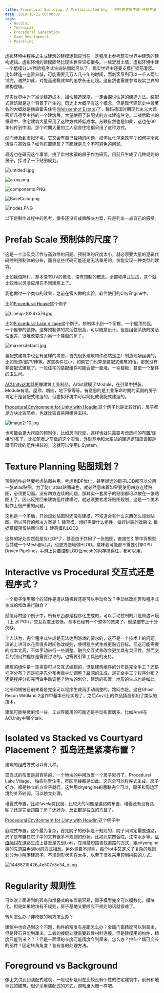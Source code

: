 ```yaml
---
title: Procedural Building, A Prefabricated Way | 程序式建筑生成-预制方法
date: 2018-10-21 00:00:00
tags:
  - Houdini
  - Technical
  - Procedural Generation
  - Game Development
  - Modelling
---
```


虚拟环境中程序式生成建筑的建模逻辑应当在一定程度上参考现实世界中建筑的建构逻辑。虚拟环境的建模固然比现实世界轻松很多。一堵混凝土墙，虚拟环境中建一个低模分UV然后程序式生成贴图就可以了，现实世界中还要支模打钢筋灌浆。比如建造一座雅典城，可能需要几万人几十年的时间，而刺客系列可以一千人两年铺完。诚然如此，对提高建模效率的追求永无止境。这自然也需要参考现实世界的建构逻辑。

现实世界中为了减少建造成本，加快建造速度，一定会探讨快速的建造方法。装配式建筑就是这个背景下产生的。历史上大概早有这个概念，但是现代建筑史中最著名的大概就是魏森霍夫住宅([Weissenhof Estate](https://en.wikipedia.org/wiki/Weissenhof_Estate))了，魏玛德国时期现代主义大师密斯凡德罗主持的一个建筑展，大量使用了装配式的方式建造住宅。二战后欧洲的重建中，住宅建筑大量采用了这种方式降低成本。苏联自然也是如此，这也在60年代传到中国，那个时期大量的工人宿舍住宅都采用了这种方式。

然而涉及到虚拟环境，它又会有自己独特的问题，如何优化渲染效率？如何平衡灵活性与高效性？如何布置建筑？下面就是几个不可避免的问题。

最近也在研究这个事情，挑了宏村水镇的房子作为研究，目前只生成了几种规则的房子，探讨了一下贴图规划。

![untitled1.jpg](/images/untitled1.jpg)

![array.png](/images/array.jpg)

![components.PNG](/images/components.jpg)

![BaseColor.png](/images/BaseColor.jpg)

![nodes.PNG](/images/nodes.jpg)

以下是制作过程中的思考，很多还没有成熟解决方案，只是列出一点自己的感受。

# Prefab Scale 预制体的尺度？

这是一个涉及灵活性与高效性的问题。预制体的尺度太小，就必须要大量的逻辑代码控制预制体的分布，而且这些代码可能还是无法重用的，仅能实现一种类型的建筑。

比如赋值际村，基本没有UV的概念，没有预制的概念。全部程序式生成，这个就比较难以灵活应用在不同建筑上了。

我也做过一个类似的效果，之前在雷火做的实验，软件使用的CityEngine中。

比如[Procedural House](https://80.lv/articles/procedural-house-production/)这个例子

![Lineup-1024x576.jpg](/images/Lineup-1024x576.jpg)

比如[Procedural Lake Village](https://www.anastasiaopara.com/lakevillage)这个例子。预制体小到一个窗框，一个屋顶的瓦，一个屋脊的装饰。这样预制体的灵活性很高，可以随意设计。但是组装系统的灵活性很差，很难改变成为另一个类型的房子。

![maxresdefault.jpg](/images/maxresdefault.jpg)

装配式建筑中也会有这样的考虑，首先很多建筑构件必然是工厂制造现场组装的，比如管道/窗户/砖等。这些构件过小，如果它们也算是装配式建筑的话，那就没有非装配式建筑了。一般住宅的装配组件可能会使一面墙，一块楼板，甚至一个整体的卫生间。

[ACUnity这套](http://ma-yidong.com/2016/09/05/assassincreed-unity-london/)就更像建筑工业制品，Artist建模了Module，在引擎中拼装。Module有墙，屋顶，烟囱，地下室等等。有意思的是工业革命时期的英国的房子肯定不是装配式建造的，但虚拟环境中可以简化成装配式建造的。

[Procedural Environment for Unity with Houdini](https://80.lv/articles/procedural-environment-for-unity-with-houdini/)这个例子也是比较好的，房子都是方块比较简单，也就比较容易用组件去拼。

![image2-10.jpg](/images/image2-10.jpg)

也可能会更大尺度的预制体，比如房间尺度，这样也就只需要考虑房间的布置/连接/分布了，比如笔者之前做的这个实验，外形基地和太空站的建造逻辑应该都是房间尺度的组件拼装的，这就可以使用L-System。

# Texture Planning 贴图规划？

预制组件必然要考虑贴图共用。考虑到DP优化，甚至很远的房子LOD都可以公用一张atlas贴图。为了防止atlas贴图串色，就必然意味着如果要使用四方连续贴图，必须要切面。没有四方连续的问题，那其实一套房子的贴图都可以放在一张贴图上了。因此反推回来建筑组件建模时，就必须要考虑好贴图规划，这是一个美术制作上很严重的问题。

这也是一个矛盾，开始规划贴图时还没有建模，不知道会有什么东西怎么规划贴图。所以可行的解决方案是 1. 建草模，想好需要什么组件，做好拼装的效果 2. 根据草模预留贴图位置 3. 建高模和LOD0

这样的好处当然就是优化DP了，甚至由于共用了一张贴图，直接在引擎中将模型合并成一个Mesh都可以，也更方便地做HLOD。意味着可能都不需要引擎GPU Driven Pipeline，手游上只要控制LOD让mesh的内存撑得住，都可以用。

# Interactive vs Procedural 交互式还是程序式？

一个房子使用哪个的部件是遵从随机数还是可以手动修改？手动修改能否和程序式生成的修改进行融合？

赋值际村这个例子中，所有东西都是程序化生成的，可以手动控制的只是周边环境（上 水 POI），交互程度比较低。基本已经有一个整体的效果了，但是细节上十分欠缺。

个人认为，完全程序式生成是无法达到游戏的要求的，这不是一个技术上的问题。理论上讲可以花费很多时间修改规则，使得程序式生成更贴近目标。但这可能需要的成本太高，不如手动进行一些调整。融合交互式修改会更加具有灵活性。然而交互的到何种程序是需要讨论的。也需要引擎工具链的支持。

建筑的组件是一定需要可以交互式编辑的，但是建筑组件的分布是完全手工？还是程序分布？还是程序先分布再做手动调整？路网的生成，是完全手工？程序分布？还是程序分布完再做手动调整？地块的划分，建筑的布置，地形的生成也是如此。

地形和植被目前来看是完全可以程序生成再手动调整的，路网亦是。这在Ghost Recon Wildland 2这作中基本已经实现了，之后Anvil上的作品猜测都用了类似的技术。

建筑可能稍微麻烦一些，工业界能用的可能还是手动布置居多。比如Anvil在ACUnity中哪个talk.

# Isolated vs Stacked vs Courtyard Placement？ 孤岛还是紧凑布置？

建筑的组成方式可以有几种。

孤岛式的布置是最容易的，一个地块的中间放置一个房子就行了。Procedural Lake Village， 独栋别墅住宅，市区高楼都是如此。这完全可以程序式生成。房子好办，都是独立的方盒子就行。这种用cityengine的思路完全可以，房子和周边环境的关系较弱，可以独立处理。

堆叠式布置，比如favela贫民窟，比较大的问题是道路的布置，堆叠还有没有路呢？还是完全跑酷？房子还好办，反正都是独立的方盒子。

[Procedural Environment for Unity with Houdini](https://80.lv/articles/procedural-environment-for-unity-with-houdini/)这个例子中

庭院式布置，这个最为复杂，首先院子的形状是不规则的，院子间肯定需要道路。房子是布置在院子中的又有很多不规则的形状。比如北京四合院，江南水乡等。[赋值际村](https://v.youku.com/v_show/id_XNzI2MDMzMjk2.html)在道路生成上甚至是先划Lots，在用最短路径找道路的方式，跟cityengine类的先道路再划lot的方式相反。另外源自不规则，每个lot中又定义了复杂的规则划分为小院落建房子。不规则形状实在太多，以至于很难采用预制拼装的方式。

![14488219426_4e507c3c34_b.jpg](/images/14488219426_4e507c3c34_b.jpg)

# Regularity 规则性

可以说上面讲到的孤岛和堆叠式的布置最容易，房子模型完全可以模数化，模块化。但是如果地块有不规则，房子基地又要顺应不规则的话就很难了。

转角怎么办？非模数的地方怎么办？

建筑中也会遇到这个问题，构件的精度有差距怎么办？金属门窗精度可以到毫米，但是砖石只能到厘米。二者的接缝处就需要软性材料连接。但是建模用的构件，精度只能到米？？？但是一面墙的长度可能精度会到厘米。怎么办？拉伸？填可变长的部件？固定转角角度？各有各的处理方法。

# Foreground vs Background

像上文讲到到装配式建筑，一般也都是用在比较没有个性的住宅建筑中，前景和地标式的建筑，很少采用装配式的方式，游戏里大概一样吧。
